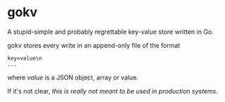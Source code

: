 gokv
====

A stupid-simple and probably regrettable key-value store written in Go.

gokv stores every write in an append-only file of the format

    key=value\n
    ...

where *value* is a JSON object, array or value.

If it's not clear, *this is really not meant to be used in production systems*.
